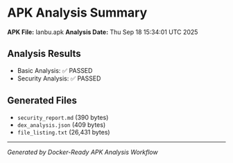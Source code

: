 # APK Analysis Summary
**APK File:** lanbu.apk
**Analysis Date:** Thu Sep 18 15:34:01 UTC 2025

## Analysis Results
- Basic Analysis: ✅ PASSED
- Security Analysis: ✅ PASSED

## Generated Files
- `security_report.md` (390 bytes)
- `dex_analysis.json` (409 bytes)
- `file_listing.txt` (26,431 bytes)

---
*Generated by Docker-Ready APK Analysis Workflow*